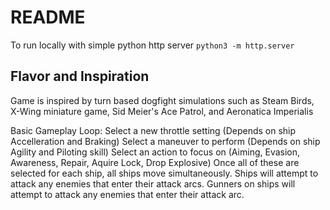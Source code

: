 # README

To run locally with simple python http server
`python3 -m http.server`

## Flavor and Inspiration
Game is inspired by turn based dogfight simulations such as Steam Birds, X-Wing miniature game, Sid Meier's Ace Patrol, and Aeronatica Imperialis

Basic Gameplay Loop:
Select a new throttle setting (Depends on ship Accelleration and Braking)
Select a maneuver to perform (Depends on ship Agility and Piloting skill)
Select an action to focus on (Aiming, Evasion, Awareness, Repair, Aquire Lock, Drop Explosive)
Once all of these are selected for each ship, all ships move simultaneously.
Ships will attempt to attack any enemies that enter their attack arcs.
Gunners on ships will attempt to attack any enemies that enter their attack arc.
